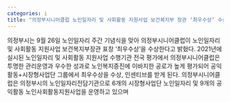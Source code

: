 ```yaml
---
categories: i
title: "의정부시니어클럽 노인일자리 및 사회활동 지원사업 보건복지부 장관 ‘최우수상’ 수상"
---
```

의정부시는 9월 26일 노인일자리 주간 기념식을 맞아 의정부시니어클럽이 노인일자리 및 사회활동 지원사업 보건복지부장관 표창 ‘최우수상’을 수상한다고 밝혔다. 2021년에 실시된 노인일자리 및 사회활동 지원사업 수행기관 전국 평가에서 의정부시니어클럽은 투명한 관리운영과 우수한 성과로 노인복지증진에 이바지한 공로가 높게 평가되어 공익활동+시장형사업단 그룹에서 최우수상을 수상, 인센티브를 받게 된다. 의정부시니어클럽은 의정부시의 노인일자리전담기관으로 6개의 시장형사업단 노인일자리 및 9개의 공익활동 노인사회활동지원사업을 운영하고 있으며